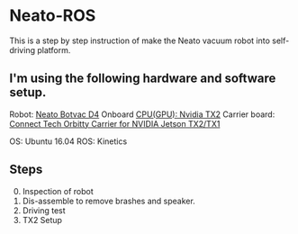 # Neato-ROS

This is a step by step instruction of make the Neato vacuum robot into self-driving platform.

## I'm using the following hardware and software setup.

Robot: [Neato Botvac D4](https://www.neatorobotics.com/robot-vacuum/botvac-connected-series/botvac-d4-connected/)
Onboard [CPU(GPU): Nvidia TX2](https://www.nvidia.com/en-us/autonomous-machines/embedded-systems-dev-kits-modules/)
Carrier board: [Connect Tech Orbitty Carrier for NVIDIA Jetson TX2/TX1](http://connecttech.com/product/orbitty-carrier-for-nvidia-jetson-tx2-tx1/)

OS: Ubuntu 16.04
ROS: Kinetics


## Steps

0. Inspection of robot
1. Dis-assemble to remove brashes and speaker.
2. Driving test
3. TX2 Setup
